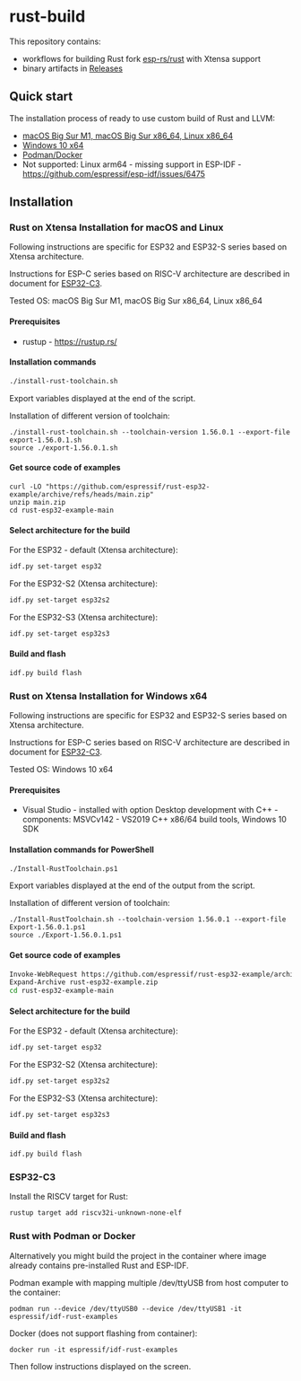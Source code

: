 # rust-build

This repository contains:
- workflows for building Rust fork [esp-rs/rust](https://github.com/esp-rs/rust) with Xtensa support
- binary artifacts in [Releases](https://github.com/esp-rs/rust-build/releases)

## Quick start

The installation process of ready to use custom build of Rust and LLVM:

* [macOS Big Sur M1, macOS Big Sur x86_64, Linux x86_64](#rust-on-xtensa-installation-for-macos-and-linux)
* [Windows 10 x64](#rust-on-xtensa-installation-for-windows-x64)
* [Podman/Docker](#rust-with-podman-or-docker)
* Not supported: Linux arm64 - missing support in ESP-IDF - https://github.com/espressif/esp-idf/issues/6475

## Installation

### Rust on Xtensa Installation for macOS and Linux

Following instructions are specific for ESP32 and ESP32-S series based on Xtensa architecture.

Instructions for ESP-C series based on RISC-V architecture are described in document for [ESP32-C3](#esp32-c3).

Tested OS: macOS Big Sur M1, macOS Big Sur x86_64, Linux x86_64

#### Prerequisites

- rustup - https://rustup.rs/

#### Installation commands

```sh
./install-rust-toolchain.sh
```

Export variables displayed at the end of the script.

Installation of different version of toolchain:

```
./install-rust-toolchain.sh --toolchain-version 1.56.0.1 --export-file export-1.56.0.1.sh
source ./export-1.56.0.1.sh
```

#### Get source code of examples

```
curl -LO "https://github.com/espressif/rust-esp32-example/archive/refs/heads/main.zip"
unzip main.zip
cd rust-esp32-example-main
```

#### Select architecture for the build

For the ESP32 - default (Xtensa architecture):

```sh
idf.py set-target esp32
```

For the ESP32-S2 (Xtensa architecture):

```sh
idf.py set-target esp32s2
```

For the ESP32-S3 (Xtensa architecture):

```sh
idf.py set-target esp32s3
```

#### Build and flash

```sh
idf.py build flash
```

### Rust on Xtensa Installation for Windows x64

Following instructions are specific for ESP32 and ESP32-S series based on Xtensa architecture.

Instructions for ESP-C series based on RISC-V architecture are described in document for [ESP32-C3](esp32-c3).

Tested OS: Windows 10 x64

#### Prerequisites

- Visual Studio - installed with option Desktop development with C++ - components: MSVCv142 - VS2019 C++ x86/64 build tools, Windows 10 SDK

#### Installation commands for PowerShell

```sh
./Install-RustToolchain.ps1
```

Export variables displayed at the end of the output from the script.

Installation of different version of toolchain:

```
./Install-RustToolchain.sh --toolchain-version 1.56.0.1 --export-file Export-1.56.0.1.ps1
source ./Export-1.56.0.1.ps1
```

#### Get source code of examples

```sh
Invoke-WebRequest https://github.com/espressif/rust-esp32-example/archive/refs/heads/main.zip -OutFile rust-esp32-example.zip
Expand-Archive rust-esp32-example.zip
cd rust-esp32-example-main
```

#### Select architecture for the build

For the ESP32 - default (Xtensa architecture):

```sh
idf.py set-target esp32
```

For the ESP32-S2 (Xtensa architecture):

```sh
idf.py set-target esp32s2
```

For the ESP32-S3 (Xtensa architecture):

```sh
idf.py set-target esp32s3
```

#### Build and flash

```sh
idf.py build flash
```

### ESP32-C3

Install the RISCV target for Rust:

```sh
rustup target add riscv32i-unknown-none-elf
```

### Rust with Podman or Docker

Alternatively you might build the project in the container where image already contains pre-installed Rust and ESP-IDF.

Podman example with mapping multiple /dev/ttyUSB from host computer to the container:

```
podman run --device /dev/ttyUSB0 --device /dev/ttyUSB1 -it espressif/idf-rust-examples
```

Docker (does not support flashing from container):

```
docker run -it espressif/idf-rust-examples
```

Then follow instructions displayed on the screen.


